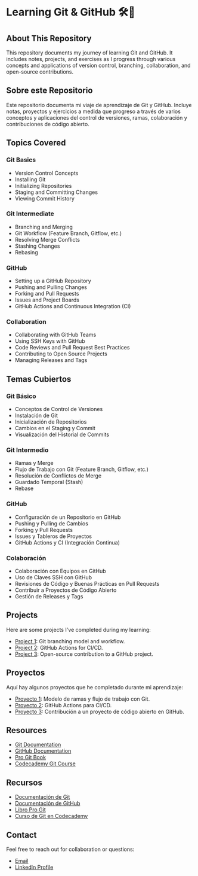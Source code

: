 # Learning Git & GitHub 🛠️🐙

## About This Repository

This repository documents my journey of learning Git and GitHub. It includes notes, projects, and exercises as I progress through various concepts and applications of version control, branching, collaboration, and open-source contributions.

## Sobre este Repositorio

Este repositorio documenta mi viaje de aprendizaje de Git y GitHub. Incluye notas, proyectos y ejercicios a medida que progreso a través de varios conceptos y aplicaciones del control de versiones, ramas, colaboración y contribuciones de código abierto.

## Topics Covered

### Git Basics
- Version Control Concepts
- Installing Git
- Initializing Repositories
- Staging and Committing Changes
- Viewing Commit History

### Git Intermediate
- Branching and Merging
- Git Workflow (Feature Branch, Gitflow, etc.)
- Resolving Merge Conflicts
- Stashing Changes
- Rebasing

### GitHub
- Setting up a GitHub Repository
- Pushing and Pulling Changes
- Forking and Pull Requests
- Issues and Project Boards
- GitHub Actions and Continuous Integration (CI)

### Collaboration
- Collaborating with GitHub Teams
- Using SSH Keys with GitHub
- Code Reviews and Pull Request Best Practices
- Contributing to Open Source Projects
- Managing Releases and Tags

## Temas Cubiertos

### Git Básico
- Conceptos de Control de Versiones
- Instalación de Git
- Inicialización de Repositorios
- Cambios en el Staging y Commit
- Visualización del Historial de Commits

### Git Intermedio
- Ramas y Merge
- Flujo de Trabajo con Git (Feature Branch, Gitflow, etc.)
- Resolución de Conflictos de Merge
- Guardado Temporal (Stash)
- Rebase

### GitHub
- Configuración de un Repositorio en GitHub
- Pushing y Pulling de Cambios
- Forking y Pull Requests
- Issues y Tableros de Proyectos
- GitHub Actions y CI (Integración Continua)

### Colaboración
- Colaboración con Equipos en GitHub
- Uso de Claves SSH con GitHub
- Revisiones de Código y Buenas Prácticas en Pull Requests
- Contribuir a Proyectos de Código Abierto
- Gestión de Releases y Tags

## Projects

Here are some projects I've completed during my learning:
- [Project 1](link-to-your-project): Git branching model and workflow.
- [Project 2](link-to-your-project): GitHub Actions for CI/CD.
- [Project 3](link-to-your-project): Open-source contribution to a GitHub project.

## Proyectos

Aquí hay algunos proyectos que he completado durante mi aprendizaje:
- [Proyecto 1](link-to-your-project): Modelo de ramas y flujo de trabajo con Git.
- [Proyecto 2](link-to-your-project): GitHub Actions para CI/CD.
- [Proyecto 3](link-to-your-project): Contribución a un proyecto de código abierto en GitHub.

## Resources

- [Git Documentation](https://git-scm.com/doc)
- [GitHub Documentation](https://docs.github.com/en)
- [Pro Git Book](https://git-scm.com/book/en/v2)
- [Codecademy Git Course](https://www.codecademy.com/learn/learn-git)

## Recursos

- [Documentación de Git](https://git-scm.com/doc)
- [Documentación de GitHub](https://docs.github.com/en)
- [Libro Pro Git](https://git-scm.com/book/es/v2)
- [Curso de Git en Codecademy](https://www.codecademy.com/learn/learn-git)

## Contact

Feel free to reach out for collaboration or questions:
- [Email](mailto:wilmercaperahernande@gmail.com)
- [LinkedIn Profile](https://www.linkedin.com/in/wilmer-andres-capera-hernandez-b9594a272/)
